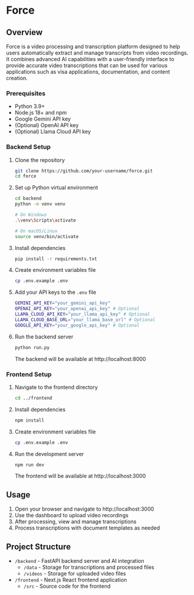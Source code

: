 # Force

## Overview

Force is a video processing and transcription platform designed to help users automatically extract and manage transcripts from video recordings. It combines advanced AI capabilities with a user-friendly interface to provide accurate video transcriptions that can be used for various applications such as visa applications, documentation, and content creation.

### Prerequisites

- Python 3.9+
- Node.js 18+ and npm
- Google Gemini API key
- (Optional) OpenAI API key
- (Optional) Llama Cloud API key

### Backend Setup

1. Clone the repository

   ```bash
   git clone https://github.com/your-username/force.git
   cd force
   ```

2. Set up Python virtual environment

   ```bash
   cd backend
   python -m venv venv

   # On Windows
   .\venv\Scripts\activate

   # On macOS/Linux
   source venv/bin/activate
   ```

3. Install dependencies

   ```bash
   pip install -r requirements.txt
   ```

4. Create environment variables file

   ```bash
   cp .env.example .env
   ```

5. Add your API keys to the `.env` file

   ```bash
   GEMINI_API_KEY="your_gemini_api_key"
   OPENAI_API_KEY="your_openai_api_key" # Optional
   LLAMA_CLOUD_API_KEY="your_llama_api_key" # Optional
   LLAMA_CLOUD_BASE_URL="your_llama_base_url" # Optional
   GOOGLE_API_KEY="your_google_api_key" # Optional
   ```

6. Run the backend server
   ```bash
   python run.py
   ```
   The backend will be available at http://localhost:8000

### Frontend Setup

1. Navigate to the frontend directory

   ```bash
   cd ../frontend
   ```

2. Install dependencies

   ```bash
   npm install
   ```

3. Create environment variables file

   ```bash
   cp .env.example .env
   ```

4. Run the development server
   ```bash
   npm run dev
   ```
   The frontend will be available at http://localhost:3000

## Usage

1. Open your browser and navigate to http://localhost:3000
2. Use the dashboard to upload video recordings
3. After processing, view and manage transcriptions
4. Process transcriptions with document templates as needed

## Project Structure

- `/backend` - FastAPI backend server and AI integration
  - `/data` - Storage for transcriptions and processed files
  - `/videos` - Storage for uploaded video files
- `/frontend` - Next.js React frontend application
  - `/src` - Source code for the frontend